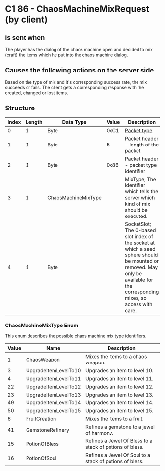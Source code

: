 # C1 86 - ChaosMachineMixRequest (by client)

## Is sent when

The player has the dialog of the chaos machine open and decided to mix (craft) the items which he put into the chaos machine dialog.

## Causes the following actions on the server side

Based on the type of mix and it's corresponding success rate, the mix succeeds or fails. The client gets a corresponding response with the created, changed or lost items.

## Structure

| Index | Length | Data Type | Value | Description |
|-------|--------|-----------|-------|-------------|
| 0 | 1 |   Byte   | 0xC1  | [Packet type](PacketTypes.md) |
| 1 | 1 |    Byte   |   5   | Packet header - length of the packet |
| 2 | 1 |    Byte   | 0x86  | Packet header - packet type identifier |
| 3 | 1 | ChaosMachineMixType |  | MixType; The identifier which tells the server which kind of mix should be executed. |
| 4 | 1 | Byte |  | SocketSlot; The 0-based slot index of the socket at which a seed sphere should be mounted or removed. May only be available for the corresponding mixes, so access with care. |

### ChaosMachineMixType Enum

This enum describes the possible chaos machine mix type identifiers.

| Value | Name | Description |
|-------|------|-------------|
| 1 | ChaosWeapon | Mixes the items to a chaos weapon. |
| 3 | UpgradeItemLevelTo10 | Upgrades an item to level 10. |
| 4 | UpgradeItemLevelTo11 | Upgrades an item to level 11. |
| 22 | UpgradeItemLevelTo12 | Upgrades an item to level 12. |
| 23 | UpgradeItemLevelTo13 | Upgrades an item to level 13. |
| 49 | UpgradeItemLevelTo14 | Upgrades an item to level 14. |
| 50 | UpgradeItemLevelTo15 | Upgrades an item to level 15. |
| 6 | FruitCreation | Mixes the items to a fruit. |
| 41 | GemstoneRefinery | Refines a gemstone to a jewel of harmony. |
| 15 | PotionOfBless | Refines a Jewel Of Bless to a stack of potions of bless. |
| 16 | PotionOfSoul | Refines a Jewel Of Soul to a stack of potions of bless. |